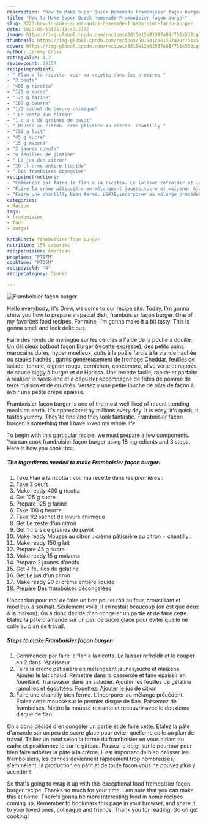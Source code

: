 ```yaml
---
description: "How to Make Super Quick Homemade Framboisier façon burger"
title: "How to Make Super Quick Homemade Framboisier façon burger"
slug: 3220-how-to-make-super-quick-homemade-framboisier-facon-burger
date: 2020-09-13T05:19:43.277Z
image: https://img-global.cpcdn.com/recipes/5815e12a01587a88/751x532cq70/framboisier-facon-burger-photo-principale-de-la-recette.jpg
thumbnail: https://img-global.cpcdn.com/recipes/5815e12a01587a88/751x532cq70/framboisier-facon-burger-photo-principale-de-la-recette.jpg
cover: https://img-global.cpcdn.com/recipes/5815e12a01587a88/751x532cq70/framboisier-facon-burger-photo-principale-de-la-recette.jpg
author: Jeremy Cross
ratingvalue: 4.2
reviewcount: 39154
recipeingredient:
- " Flan a la ricotta  voir ma recette dans les premires "
- "3 oeufs"
- "400 g ricotta"
- "125 g sucre"
- "125 g farine"
- "100 g beurre"
- "1/2 sachet de levure chimique"
- " Le zeste dun citron"
- "1 c a s de graines de pavot"
- " Mousse au citron  crme ptissire au citron  chantilly "
- "150 g lait"
- "45 g sucre"
- "15 g mazena"
- "2 jaunes doeufs"
- "4 feuilles de glatine"
- " Le jus dun citron"
- "20 cl crme entire liquide"
- " Des framboises dcongeles"
recipeinstructions:
- "Commencer par faire le flan a la ricotta. Le laisser refroidir et le couper en 2 dans l&#39;épaisseur"
- "Faire la crème pâtissière en mélangeant jaunes,sucre et maïzena. Ajouter le lait chaud. Remettre dans la casserole et faire épaissir en fouettant. Transvaser dans un saladier. Ajouter les feuilles de gélatine ramollies et égouttées. Fouettez. Ajouter le jus de citron"
- "Faire une chantilly bien ferme. L&#39;incorporer au mélange précédent. Étalez cette mousse sur le premier disque de flan. Parsemez de framboises. Mettre la mousse restante et recouvrir avec le deuxième disque de flan"
categories:
- Recipe
tags:
- framboisier
- faon
- burger

katakunci: framboisier faon burger 
nutrition: 154 calories
recipecuisine: American
preptime: "PT17M"
cooktime: "PT35M"
recipeyield: "4"
recipecategory: Dinner

---
```



![Framboisier façon burger](https://img-global.cpcdn.com/recipes/5815e12a01587a88/751x532cq70/framboisier-facon-burger-photo-principale-de-la-recette.jpg)

Hello everybody, it's Drew, welcome to our recipe site. Today, I'm gonna show you how to prepare a special dish, framboisier façon burger. One of my favorites food recipes. For mine, I'm gonna make it a bit tasty. This is gonna smell and look delicious.

Faire des ronds de meringue sur les cercles à l&#39;aide de la poche à douille. Un délicieux batbout façon Burger (recette expresse), des petits pains marocains dorés, hyper moelleux, cuits à la poêle farcis à la viande hachée ou steaks hachés , garnis généreusement de fromage Cheddar, feuilles de salade, tomate, oignon rouge, cornichon, concombre, olive verte et nappés de sauce biggy à burger et de Harissa. Une recette facile, rapide et parfaite à réaliser le week-end et à déguster accompagné de frites de pomme de terre maison et de crudités. Versez y une petite louche de pâte de façon à avoir une petite crêpe épaisse.

Framboisier façon burger is one of the most well liked of recent trending meals on earth. It's appreciated by millions every day. It is easy, it's quick, it tastes yummy. They're fine and they look fantastic. Framboisier façon burger is something that I have loved my whole life.


To begin with this particular recipe, we must prepare a few components. You can cook framboisier façon burger using 18 ingredients and 3 steps. Here is how you cook that.

<!--inarticleads1-->

##### The ingredients needed to make Framboisier façon burger:

1. Take  Flan a la ricotta : voir ma recette dans les premières :
1. Take 3 oeufs
1. Make ready 400 g ricotta
1. Get 125 g sucre
1. Prepare 125 g farine
1. Take 100 g beurre
1. Take 1/2 sachet de levure chimique
1. Get  Le zeste d&#39;un citron
1. Get 1 c a s de graines de pavot
1. Make ready  Mousse au citron : crème pâtissière au citron + chantilly :
1. Make ready 150 g lait
1. Prepare 45 g sucre
1. Make ready 15 g maïzena
1. Prepare 2 jaunes d&#39;oeufs
1. Get 4 feuilles de gélatine
1. Get  Le jus d&#39;un citron
1. Make ready 20 cl crème entière liquide
1. Prepare  Des framboises décongelées


L&#39;occasion pour moi de faire un bon poulet rôti au four, croustillant et moelleux à souhait. Seulement voilà, il en restait beaucoup (on est que deux à la maison). On a donc décidé d&#39;en congeler un partie et de faire cette. Etalez la pâte d&#39;amande sur un peu de sucre glace pour éviter quelle ne colle au plan de travail. 

<!--inarticleads2-->

##### Steps to make Framboisier façon burger:

1. Commencer par faire le flan a la ricotta. Le laisser refroidir et le couper en 2 dans l&#39;épaisseur
1. Faire la crème pâtissière en mélangeant jaunes,sucre et maïzena. Ajouter le lait chaud. Remettre dans la casserole et faire épaissir en fouettant. Transvaser dans un saladier. Ajouter les feuilles de gélatine ramollies et égouttées. Fouettez. Ajouter le jus de citron
1. Faire une chantilly bien ferme. L&#39;incorporer au mélange précédent. Étalez cette mousse sur le premier disque de flan. Parsemez de framboises. Mettre la mousse restante et recouvrir avec le deuxième disque de flan


On a donc décidé d&#39;en congeler un partie et de faire cette. Etalez la pâte d&#39;amande sur un peu de sucre glace pour éviter quelle ne colle au plan de travail. Taillez un rond selon la forme du framboisier en vous aidant du cadre et positionnez le sur le gâteau. Passez le doigt sur le pourtour pour bien faire adhérer la pâte à la crème. Il est important de bien palisser les framboisiers, les cannes deviennent rapidement trop nombreuses, s&#39;emmêlent, la production en pâtit et de toute façon vous ne pouvez plus y accéder ! 

So that's going to wrap it up with this exceptional food framboisier façon burger recipe. Thanks so much for your time. I am sure that you can make this at home. There's gonna be more interesting food in home recipes coming up. Remember to bookmark this page in your browser, and share it to your loved ones, colleague and friends. Thank you for reading. Go on get cooking!
